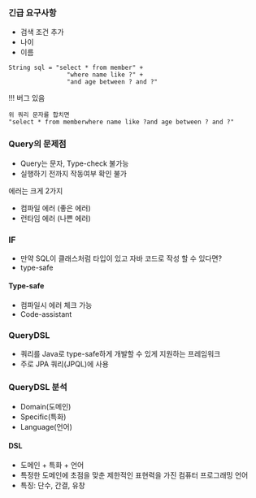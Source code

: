 ### 긴급 요구사항
- 검색 조건 추가
- 나이
- 이름

```
String sql = "select * from member" +
				"where name like ?" +
				"and age between ? and ?"
```

!!! 버그 있음

```
위 쿼리 문자를 합치면
"select * from memberwhere name like ?and age between ? and ?"
```

### Query의 문제점
- Query는 문자, Type-check 불가능
- 실행하기 전까지 작동여부 확인 불가

에러는 크게 2가지
- 컴파일 에러 (좋은 에러)
- 런타임 에러 (나쁜 에러)

### IF
- 만약 SQL이 클래스처럼 타입이 있고 자바 코드로 작성 할 수 있다면?
- type-safe

#### Type-safe
- 컴파일시 에러 체크 가능
- Code-assistant

### QueryDSL
- 쿼리를 Java로 type-safe하게 개발할 수 있게 지원하는 프레임워크
- 주로 JPA 쿼리(JPQL)에 사용

### QueryDSL 분석
- Domain(도메인)
- Specific(특화)
- Language(언어)

#### DSL
- 도메인 + 특화 + 언어
- 특정한 도메인에 초점을 맞춘 제한적인 표현력을 가진 컴퓨터 프로그래밍 언어
- 특징: 단수, 간결, 유창